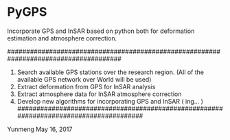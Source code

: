 # PyGPS
Incorporate GPS and InSAR based on python both for deformation estimation and atmosphere correction.

######################################################################################   
1. Search available GPS stations over the research region. (All of the available GPS network over World will be used)     
2. Extract deformation from GPS for InSAR analysis      
3. Extract atmosphere data for InSAR atmosphere correction      
4. Develop new algorithms for incorporating GPS and InSAR  ( ing... )           
#######################################################################################    
     
  

Yunmeng
May 16, 2017
